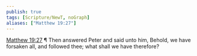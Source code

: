 ```yaml
---
publish: true
tags: [Scripture/NewT, noGraph]
aliases: ["Matthew 19:27"]
---
```

[Matthew 19:27](https://churchofjesuschrist.org/study/scriptures/nt/matt/19?lang=eng&id=p27#p27) ¶ Then answered Peter and said unto him, Behold, we have forsaken all, and followed thee; what shall we have therefore?
